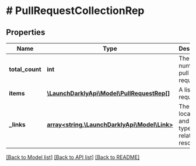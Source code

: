 # # PullRequestCollectionRep

## Properties

Name | Type | Description | Notes
------------ | ------------- | ------------- | -------------
**total_count** | **int** | The total number of pull requests |
**items** | [**\LaunchDarklyApi\Model\PullRequestRep[]**](PullRequestRep.md) | A list of pull requests |
**_links** | [**array<string,\LaunchDarklyApi\Model\Link>**](Link.md) | The location and content type of related resources | [optional]

[[Back to Model list]](../../README.md#models) [[Back to API list]](../../README.md#endpoints) [[Back to README]](../../README.md)

